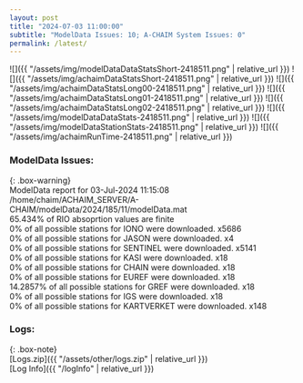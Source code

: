 ```yaml
---
layout: post
title: "2024-07-03 11:00:00"
subtitle: "ModelData Issues: 10; A-CHAIM System Issues: 0"
permalink: /latest/
---
```


![]({{ "/assets/img/modelDataDataStatsShort-2418511.png" | relative_url }})
![]({{ "/assets/img/achaimDataStatsShort-2418511.png" | relative_url }})
![]({{ "/assets/img/achaimDataStatsLong00-2418511.png" | relative_url }})
![]({{ "/assets/img/achaimDataStatsLong01-2418511.png" | relative_url }})
![]({{ "/assets/img/achaimDataStatsLong02-2418511.png" | relative_url }})
![]({{ "/assets/img/modelDataDataStats-2418511.png" | relative_url }})
![]({{ "/assets/img/modelDataStationStats-2418511.png" | relative_url }})
![]({{ "/assets/img/achaimRunTime-2418511.png" | relative_url }})


### ModelData Issues:  
  
{: .box-warning}  
 ModelData report for 03-Jul-2024 11:15:08   
 /home/chaim/ACHAIM_SERVER/A-CHAIM/modelData/2024/185/11/modelData.mat   
 65.434% of RIO absoprtion values are finite   
 0% of all possible stations for IONO were downloaded. x5686   
 0% of all possible stations for JASON were downloaded. x4   
 0% of all possible stations for SENTINEL were downloaded. x5141   
 0% of all possible stations for KASI were downloaded. x18   
 0% of all possible stations for CHAIN were downloaded. x18   
 0% of all possible stations for EUREF were downloaded. x18   
 14.2857% of all possible stations for GREF were downloaded. x18   
 0% of all possible stations for IGS were downloaded. x18   
 0% of all possible stations for KARTVERKET were downloaded. x148   
  


### Logs:  
  
{: .box-note}  
[Logs.zip]({{ "/assets/other/logs.zip" | relative_url }})  
[Log Info]({{ "/logInfo" | relative_url }})  
